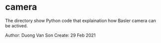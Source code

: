 # camera
The directory show Python code that explaination how Basler camera can be actived.

Author: Duong Van Son
Create: 29 Feb 2021
